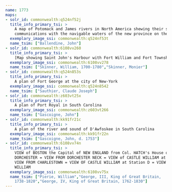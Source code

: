 ```yaml
---
name: 1773
maps:
- solr_id: commonwealth:q524nf52j
  title_info_primary_tsi: > 
    A map of Potomack and James rivers in North America shewing their several
    communications with the navigable waters of the new province on the river Ohio
  exemplary_image_ssi: commonwealth:q524nf53t
  name_tsim: ["Ballendine, John"]
- solr_id: commonwealth:6108vv260
  title_info_primary_tsi: > 
    [Map showing Saint John's Harbour with Fort William and Fort Townshend]
  exemplary_image_ssi: commonwealth:6108vv278
  name_tsim: ["Skinner, William, 1700-1780","Skinner, Monier"]
- solr_id: commonwealth:q524n853s
  title_info_primary_tsi: > 
    A plan of Fort George at the city of New-York
  exemplary_image_ssi: commonwealth:q524n8542
  name_tsim: ["Sauthier, Claude Joseph"]
- solr_id: commonwealth:z603vt25x
  title_info_primary_tsi: > 
    A plan of Port Royal in South Carolina
  exemplary_image_ssi: commonwealth:z603vt266
  name_tsim: ["Gascoigne, John"]
- solr_id: commonwealth:kk91fr21c
  title_info_primary_tsi: > 
    A plan of the river and sound of D'Awfoskee in South Carolina
  exemplary_image_ssi: commonwealth:kk91fr22n
  name_tsim: ["Gascoigne, John, d. 1753"]
- solr_id: commonwealth:6108vv74n
  title_info_primary_tsi: > 
    VIEW of BOSTON the Capital of NEW ENGLAND from Col. HATCH's House on the Road to
    DORCHESTER = VIEW FROM DORCHESTER NECK = VIEW of CASTLE WILLIAM at Station C =
    VIEW FROM CHARLESTOWN = VIEW OF CASTLE WILLIAM at Station D = VIEW of CASTLE
    WILLIAM
  exemplary_image_ssi: commonwealth:6108vv75x
  name_tsim: ["Pierie, William","George, III, King of Great Britain,
    1738-1820","George, IV, King of Great Britain, 1762-1830"]
---
```

